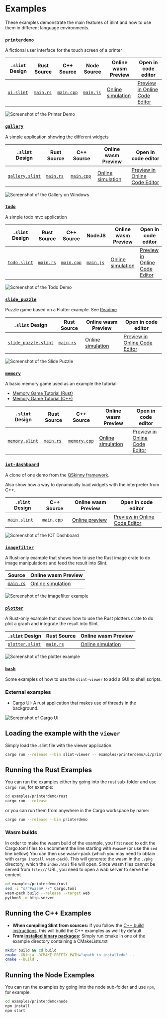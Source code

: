 # Examples

These examples demonstrate the main features of Slint and how to use them in different language environments.

### [`printerdemo`](./printerdemo)

A fictional user interface for the touch screen of a printer

| `.slint` Design | Rust Source | C++ Source | Node Source | Online wasm Preview | Open in code editor |
| --- | --- | --- | --- | --- | --- |
| [`ui.slint`](./printerdemo/ui/printerdemo.slint) | [`main.rs`](./printerdemo/rust/main.rs) | [`main.cpp`](./printerdemo/cpp/main.cpp) | [`main.js`](./printerdemo/node/main.js) | [Online simulation](https://sixtyfps.io/snapshots/master/demos/printerdemo/) | [Preview in Online Code Editor](https://sixtyfps.io/snapshots/master/editor?load_url=https://raw.githubusercontent.com/sixtyfpsui/sixtyfps/master/examples/printerdemo/ui/printerdemo.slint) |

![Screenshot of the Printer Demo](https://sixtyfps.io/resources/printerdemo_screenshot.png "Printer Demo")

### [`gallery`](./gallery)

A simple application showing the different widgets

| `.slint` Design | Rust Source | C++ Source | Online wasm Preview | Open in code editor |
| --- | --- | --- | --- | --- |
| [`gallery.slint`](./gallery/gallery.slint) | [`main.rs`](./gallery/main.rs) | [`main.cpp`](./gallery/main.cpp) | [Online simulation](https://sixtyfps.io/snapshots/master/demos/gallery/) | [Preview in Online Code Editor](https://sixtyfps.io/snapshots/master/editor?load_url=https://raw.githubusercontent.com/sixtyfpsui/sixtyfps/master/examples/gallery/gallery.slint) |

![Screenshot of the Gallery on Windows](https://sixtyfps.io/resources/gallery_win_screenshot.png "Gallery")

### [`todo`](./todo)

A simple todo mvc application

| `.slint` Design | Rust Source | C++ Source | NodeJS | Online wasm Preview | Open in code editor |
| --- | --- | --- | --- | --- | --- |
| [`todo.slint`](./todo/ui/todo.slint) | [`main.rs`](./todo/rust/main.rs) | [`main.cpp`](./todo/cpp/main.cpp) | [`main.js`](./todo/node/main.js) | [Online simulation](https://sixtyfps.io/snapshots/master/demos/todo/) | [Preview in Online Code Editor](https://sixtyfps.io/snapshots/master/editor?load_url=https://raw.githubusercontent.com/sixtyfpsui/sixtyfps/master/examples/todo/ui/todo.slint) |

![Screenshot of the Todo Demo](https://sixtyfps.io/resources/todo_screenshot.png "Todo Demo")

### [`slide_puzzle`](./slide_puzzle)

Puzzle game based on a Flutter example. See [Readme](./slide_puzzle)

| `.slint` Design | Rust Source | Online wasm Preview | Open in code editor |
| --- | --- | --- | --- |
| [`slide_puzzle.slint`](./slide_puzzle/slide_puzzle.slint) | [`main.rs`](./todo/rust/main.rs) | [Online simulation](https://sixtyfps.io/snapshots/master/demos/slide_puzzle/) | [Preview in Online Code Editor](https://sixtyfps.io/snapshots/master/editor?load_url=https://raw.githubusercontent.com/sixtyfpsui/sixtyfps/master/examples/slide_puzzle/slide_puzzle.slint) |

![Screenshot of the Slide Puzzle](https://sixtyfps.io/resources/puzzle_screenshot.png "Slide Puzzle")

### [`memory`](./memory)

A basic memory game used as an example the tutorial:

* [Memory Game Tutorial (Rust)](https://sixtyfps.io/docs/tutorial/rust)
* [Memory Game Tutorial (C++)](https://sixtyfps.io/docs/tutorial/cpp)

| `.slint` Design | Rust Source | C++ Source | Online wasm Preview | Open in code editor |
| --- | --- | --- | --- | --- |
| [`memory.slint`](./memory/memory.slint) | [`main.rs`](./memory/main.rs) | [`memory.cpp`](./memory/memory.cpp) | [Online simulation](https://sixtyfps.io/snapshots/master/demos/memory/) | [Preview in Online Code Editor](https://sixtyfps.io/snapshots/master/editor?load_url=https://raw.githubusercontent.com/sixtyfpsui/sixtyfps/master/examples/memory/memory.slint) |

### [`iot-dashboard`](./iot-dashboard)

A clone of one demo from the [QSkinny framework](https://qskinny.github.io/).

Also show how a way to dynamically load widgets with the interpreter from C++.

| `.slint` Design | C++ Source | Online wasm Preview | Open in code editor |
| --- | --- | --- | --- |
| [`main.slint`](./iot-dashboard/main.slint) | [`main.cpp`](./iot-dashboard/main.cpp)   | [Online preview](https://sixtyfps.io/snapshots/master/editor/preview.html?load_url=https://raw.githubusercontent.com/sixtyfpsui/sixtyfps/master/examples/iot-dashboard/main.slint) | [Preview in Online Code Editor](https://sixtyfps.io/snapshots/master/editor?load_url=https://raw.githubusercontent.com/sixtyfpsui/sixtyfps/master/examples/iot-dashboard/main.slint) |

![Screenshot of the IOT Dashboard](https://sixtyfps.io/resources/iot-dashboard_screenshot.png "IOT Dashboard")

### [`imagefilter`](./imagefilter)

A Rust-only example that shows how to use the Rust image crate to do image manipulations
and feed the result into Slint.

|  Source | Online wasm Preview |
| --- | --- |
| [`main.rs`](./imagefilter/main.rs)   | [Online simulation](https://sixtyfps.io/snapshots/master/demos/imagefilter/) |

![Screenshot of the imagefilter example](https://sixtyfps.io/resources/imagefilter_screenshot.png "Image Filter")

### [`plotter`](./plotter)

A Rust-only example that shows how to use the Rust plotters crate to do plot a
graph and integrate the result into Slint.

| `.slint` Design | Rust Source | Online wasm Preview |
| --- |  --- | --- |
| [`plotter.slint`](./plotter/plotter.slint) | [`main.rs`](./plotter/main.rs) | [Online simulation](https://sixtyfps.io/snapshots/master/demos/plotter/) |

![Screenshot of the plotter example](https://sixtyfps.io/resources/plotter_screenshot.png "Plotter")

### [`bash`](./bash)

Some examples of how to use the `slint-viewer` to add a GUI to shell scripts.

### External examples

* [Cargo UI](https://github.com/sixtyfpsui/cargo-ui): A rust application that makes use of threads in the background.

![Screenshot of Cargo UI](https://raw.githubusercontent.com/sixtyfpsui/cargo-ui/master/screenshots/deptree.png "Cargo UI")

## Loading the example with the `viewer`

Simply load the .slint file with the viewer application

```sh
cargo run --release --bin slint-viewer -- examples/printerdemo/ui/printerdemo.slint
```

## Running the Rust Examples

You can run the examples either by going into the rust sub-folder and use `cargo run`, for example:

```sh
cd examples/printerdemo/rust
cargo run --release
```

or you can run them from anywhere in the Cargo workspace by name:

```sh
cargo run --release --bin printerdemo
```

### Wasm builds

In order to make the wasm build of the example, you first need to edit the Cargo.toml
files to uncomment the line starting with `#wasm#` (or use the `sed` line bellow)
You can then use wasm-pack (which you may need to obtain with `cargo install wasm-pack`).
This will generate the wasm in the `./pkg` directory, which the `index.html` file will open.
Since wasm files cannot be served from `file://` URL, you need to open a wab server to serve
the content

```sh
cd examples/printerdemo/rust
sed -i "s/^#wasm# //" Cargo.toml
wasm-pack build --release --target web
python3 -m http.server
```

## Running the C++ Examples

* **When compiling Slint from sources:** If you follow the [C++ build instructions](/docs/building.md#c-build), this will build the C++
examples as well by default
* **From [installed binary packages](/api/cpp/README.md#binary-packages):** Simply run cmake in one of the example directory containing a CMakeLists.txt

 ```sh
 mkdir build && cd build
 cmake -GNinja -DCMAKE_PREFIX_PATH="<path to installed>" ..
 cmake --build .
 ```

## Running the Node Examples

You can run the examples by going into the node sub-folder and use `npm`, for example:

```sh
cd examples/printerdemo/node
npm install
npm start
```
